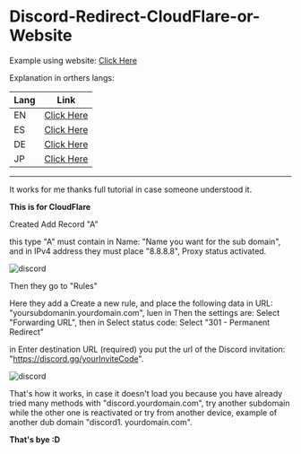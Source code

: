 # Discord-Redirect-CloudFlare-or-Website

Example using website: [Click Here](https://github.com/HappyRogelio7/Discord-Redirect-CloudFlare-or-Website/blob/main/index.html)

Explanation in orthers langs:


| Lang | Link |
| --- | --- |
| EN | [Click Here](https://github.com/HappyRogelio7/Discord-Redirect-CloudFlare-or-Website/blob/main/README.md) |
| ES | [Click Here](https://github.com/HappyRogelio7/Discord-Redirect-CloudFlare-or-Website/blob/main/README_ES.md) |
| DE | [Click Here](https://github.com/HappyRogelio7/Discord-Redirect-CloudFlare-or-Website/blob/main/README_DE.md) |
| JP | [Click Here](https://github.com/HappyRogelio7/Discord-Redirect-CloudFlare-or-Website/blob/main/README_JP.md) |

---

It works for me thanks full tutorial in case someone understood it.

**This is for CloudFlare**

Created Add Record "A"

this type "A" must contain in Name: "Name you want for the sub domain", and in IPv4 address they must place "8.8.8.8", Proxy status activated.


<img src="https://raw.githubusercontent.com/HappyRogelio7/webtest2/main/5YtzR.png" alt="discord"/>


Then they go to "Rules"

Here they add a Create a new rule, and place the following data in URL: "yoursubdomanin.yourdomain.com", luen in Then the settings are: Select "Forwarding URL", then in Select status code: Select "301 - Permanent Redirect"

in Enter destination URL (required) you put the url of the Discord invitation: "https://discord.gg/yourInviteCode".

<img src="https://raw.githubusercontent.com/HappyRogelio7/webtest2/main/oBufr.png" alt="discord"/>

That's how it works, in case it doesn't load you because you have already tried many methods with "discord.yourdomain.com", try another subdomain while the other one is reactivated or try from another device, example of another dub domain "discord1. yourdomain.com".

**That's bye :D**

